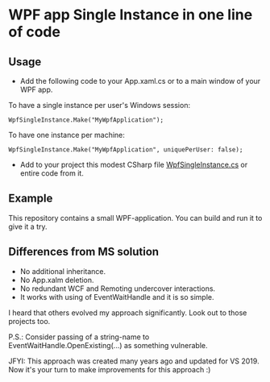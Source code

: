 # WPF app Single Instance in one line of code

## Usage

* Add the following code to your App.xaml.cs or to a main window of your WPF app.

To have a single instance per user's Windows session:

    WpfSingleInstance.Make("MyWpfApplication");

To have one instance per machine:

    WpfSingleInstance.Make("MyWpfApplication", uniquePerUser: false);

* Add to your project this modest CSharp file [WpfSingleInstance.cs](https://github.com/it3xl/WPF-app-Single-Instance-in-one-line-of-code/blob/master/WpfSingleInstanceByEventWaitHandle/WpfSingleInstance.cs) or entire code from it.

## Example

This repository contains a small WPF-application. You can build and run it to give it a try.

## Differences from MS solution

* No additional inheritance.
* No App.xalm deletion.
* No redundant WCF and Remoting undercover interactions.
* It works with using of EventWaitHandle and it is so simple.

I heard that others evolved my approach significantly. Look out to those projects too.

P.S.: Consider passing of a string-name to EventWaitHandle.OpenExisting(...) as something vulnerable.<br/>

JFYI: This approach was created many years ago and updated for VS 2019. Now it's your turn to make improvements for this approach :)
